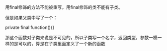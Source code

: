 用final修饰的方法不能被重写。用final修饰的类不能有子类。

但是如果父类中写了一个：

private final function\(\){}

那这个函数对子类来说是不可见的，所以子类写一个名字，返回类型，参数一模一样的是可以的，算是在子类里面定义了一个新的函数

